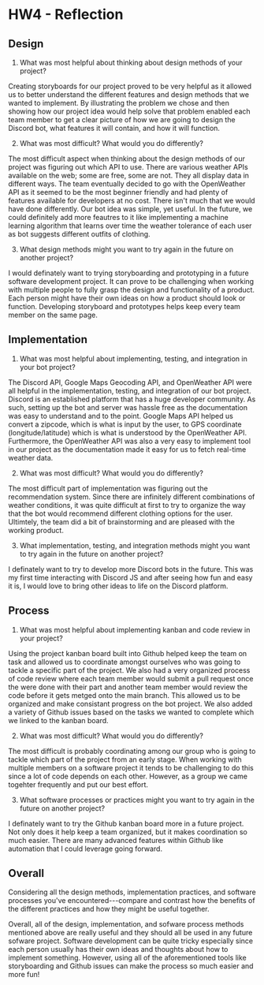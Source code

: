 # HW4 - Reflection
## Design
1. What was most helpful about thinking about design methods of your project?

Creating storyboards for our project proved to be very helpful as it allowed us to better understand the different features and design methods that we wanted to implement. By illustrating the problem we chose and then showing how our project idea would help solve that problem enabled each team member to get a clear picture of how we are going to design the Discord bot, what features it will contain, and how it will function. 

2. What was most difficult? What would you do differently?

The most difficult aspect when thinking about the design methods of our project was figuring out which API to use. There are various weather APIs available on the web; some are free, some are not. They all display data in different ways. The team eventually decided to go with the OpenWeather API as it seemed to be the most beginner friendly and had plenty of features available for developers at no cost. There isn't much that we would have done differently. Our bot idea was simple, yet useful. In the future, we could definitely add more feautres to it like implementing a machine learning algorithm that learns over time the weather tolerance of each user as bot suggests different outfits of clothing. 

3. What design methods might you want to try again in the future on another project?

I would definately want to trying storyboarding and prototyping in a future software development project. It can prove to be challenging when working with multiple people to fully grasp the design and functionality of a product. Each person might have their own ideas on how a product should look or function. Developing storyboard and prototypes helps keep every team member on the same page. 

## Implementation
1. What was most helpful about implementing, testing, and integration in your bot project?

The Discord API, Google Maps Geocoding API, and OpenWeather API were all helpful in the implementation, testing, and integration of our bot project. Discord is an established platform that has a huge developer community. As such, setting up the bot and server was hassle free as the documentation was easy to understand and to the point. Google Maps API helped us convert a zipcode, which is what is input by the user, to GPS coordinate (longitude/latitude) which is what is understood by the OpenWeather API. Furthermore, the OpenWeather API was also a very easy to implement tool in our project as the documentation made it easy for us to fetch real-time weather data. 

2. What was most difficult? What would you do differently?

The most difficult part of implementation was figuring out the recommendation system. Since there are infinitely different combinations of weather conditions, it was quite difficult at first to try to organize the way that the bot would recommend different clothing options for the user. Ultimtely, the team did a bit of brainstorming and are pleased with the working product. 

3. What implementation, testing, and integration methods might you want to try again in the future on another project?

I definately want to try to develop more Discord bots in the future. This was my first time interacting with Discord JS and after seeing how fun and easy it is, I would love to bring other ideas to life on the Discord platform. 

## Process
1. What was most helpful about implementing kanban and code review in your project?

Using the project kanban board built into Github helped keep the team on task and allowed us to coordinate amongst ourselves who was going to tackle a specific part of the project. We also had a very organized process of code review where each team member would submit a pull request once the were done with their part and another team member would review the code before it gets metged onto the main branch. This allowed us to be organized and make consistant progress on the bot project. We also added a variety of Github issues based on the tasks we wanted to complete which we linked to the kanban board. 

2. What was most difficult? What would you do differently?

The most difficult is probably coordinating among our group who is going to tackle which part of the project from an early stage. When working with multiple members on a software project it tends to be challenging to do this since a lot of code depends on each other. However, as a group we came togehter frequently and put our best effort. 

3. What software processes or practices might you want to try again in the future on another project?

I definately want to try the Github kanban board more in a future project. Not only does it help keep a team organized, but it makes coordination so much easier. There are many advanced features within Github like automation that I could leverage going forward. 

## Overall
Considering all the design methods, implementation practices, and software processes you've encountered---compare and contrast how the benefits of the different practices and how they might be useful together.

Overall, all of the design, implementation, and sofware process methods mentioned above are really useful and they should all be used in any future sofware project. Software development can be quite tricky especially since each person usually has their own ideas and thoughts about how to implement something. However, using all of the aforementioned tools like storyboarding and Github issues can make the process so much easier and more fun!
